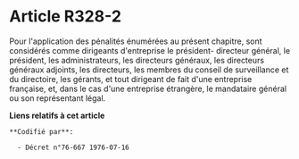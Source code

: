 # Article R328-2

Pour l'application des pénalités énumérées au présent chapitre, sont considérés comme dirigeants d'entreprise le président-
directeur général, le président, les administrateurs, les directeurs généraux, les directeurs généraux adjoints, les
directeurs, les membres du conseil de surveillance et du directoire, les gérants, et tout dirigeant de fait d'une entreprise
française, et, dans le cas d'une entreprise étrangère, le mandataire général ou son représentant légal.

**Liens relatifs à cet article**

	**Codifié par**:

	  - Décret n°76-667 1976-07-16
